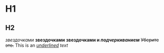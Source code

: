 # H1
## H2
*звездочками*
**звездочками**
**звездочками и _подчеркиванием_**
~~Уберите это.~~
This is an *<ins>underlined</ins> text*
